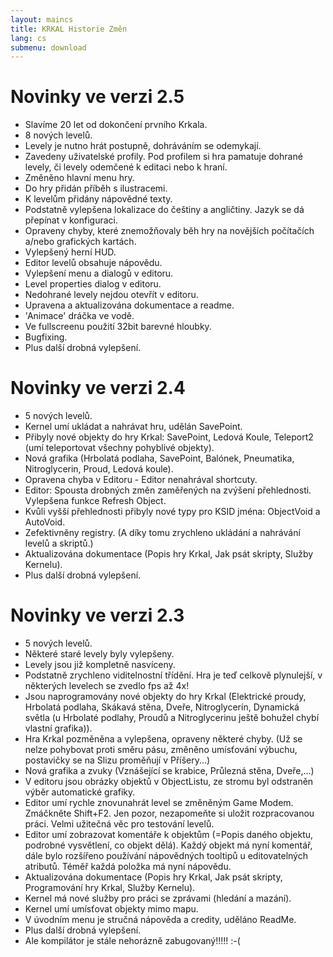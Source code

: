 ```yaml
---
layout: maincs
title: KRKAL Historie Změn
lang: cs
submenu: download
---
```

# Novinky ve verzi 2.5

* Slavíme 20 let od dokončení prvního Krkala.
* 8 nových levelů.
* Levely je nutno hrát postupně, dohráváním se odemykají. 
* Zavedeny uživatelské profily. Pod profilem si hra pamatuje dohrané levely, či levely odemčené k editaci nebo k hraní.
* Změněno hlavní menu hry.
* Do hry přidán příběh s ilustracemi.
* K levelům přidány nápovědné texty.
* Podstatně vylepšena lokalizace do češtiny a angličtiny. Jazyk se dá přepínat v konfiguraci.
* Opraveny chyby, které znemožňovaly běh hry na novějších počítačích a/nebo grafických kartách.
* Vylepšený herní HUD.
* Editor levelů obsahuje nápovědu.
* Vylepšení menu a dialogů v editoru.
* Level properties dialog v editoru.
* Nedohrané levely nejdou otevřít v editoru.
* Upravena a aktualizována dokumentace a readme.
* 'Animace' dráčka ve vodě.
* Ve fullscreenu použití 32bit barevné hloubky.
* Bugfixing.
* Plus další drobná vylepšení.

# Novinky ve verzi 2.4

* 5 nových levelů.
* Kernel umí ukládat a nahrávat hru, udělán SavePoint.
* Přibyly nové objekty do hry Krkal: SavePoint, Ledová Koule, Teleport2 (umí teleportovat všechny pohyblivé objekty).
* Nová grafika (Hrbolatá podlaha, SavePoint, Balónek, Pneumatika, Nitroglycerin, Proud, Ledová koule).
* Opravena chyba v Editoru - Editor nenahrával shortcuty.
* Editor: Spousta drobných změn zaměřených na zvýšení přehlednosti. Vylepšena funkce Refresh Object.
* Kvůli vyšší přehlednosti přibyly nové typy pro KSID jména: ObjectVoid a AutoVoid.
* Zefektivněny registry. (A díky tomu zrychleno ukládání a nahrávání levelů a skriptů.)
* Aktualizována dokumentace (Popis hry Krkal, Jak psát skripty, Služby Kernelu).
* Plus další drobná vylepšení.

# Novinky ve verzi 2.3

* 5 nových levelů.
* Některé staré levely byly vylepšeny.
* Levely jsou již kompletně nasvíceny.
* Podstatně zrychleno viditelnostní třídění. Hra je teď celkově plynulejší, v některých levelech se zvedlo fps až 4x!
* Jsou naprogramovány nové objekty do hry Krkal (Elektrické proudy, Hrbolatá podlaha, Skákavá stěna, Dveře, Nitroglycerín, Dynamická světla (u Hrbolaté podlahy, Proudů a Nitroglycerinu ještě bohužel chybí vlastní grafika)).
* Hra Krkal pozměněna a vylepšena, opraveny některé chyby. (Už se nelze pohybovat proti směru pásu, změněno umísťování výbuchu, postavičky se na Slizu proměňují v Příšery...)
* Nová grafika a zvuky (Vznášející se krabice, Průlezná stěna, Dveře,...)
* V editoru jsou obrázky objektů v ObjectListu, ze stromu byl odstraněn výběr automatické grafiky.
* Editor umí rychle znovunahrát level se změněným Game Modem. Zmáčkněte Shift+F2. Jen pozor, nezapomeňte si uložit rozpracovanou práci. Velmi užitečná věc pro testování levelů.
* Editor umí zobrazovat komentáře k objektům (=Popis daného objektu, podrobné vysvětlení, co objekt dělá). Každý objekt má nyní komentář, dále bylo rozšířeno používání nápovědných tooltipů u editovatelných atributů. Téměř každá položka má nyní nápovědu.
* Aktualizována dokumentace (Popis hry Krkal, Jak psát skripty, Programování hry Krkal, Služby Kernelu).
* Kernel má nové služby pro práci se zprávami (hledání a mazání).
* Kernel umí umísťovat objekty mimo mapu.
* V úvodním menu je stručná nápověda a credity, uděláno ReadMe.
* Plus další drobná vylepšení.
* Ale kompilátor je stále nehorázně zabugovaný!!!!! :-(


